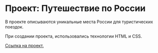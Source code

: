 # Проект: Путешествие по России

В проекте описываются уникальные места России для туристических поездок.

При создании проекта, использовались технологии HTML и CSS.

[Ссылка на проект.](https://olgaloktionova125.github.io/russian-travel/index.html)
